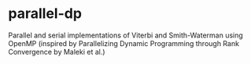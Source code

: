# parallel-dp
Parallel and serial implementations of Viterbi and Smith-Waterman using OpenMP (inspired by Parallelizing Dynamic Programming through Rank Convergence by Maleki et al.)
